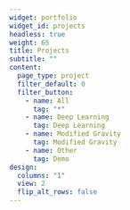 ```yaml
---
widget: portfolio
widget_id: projects
headless: true
weight: 65
title: Projects
subtitle: ""
content:
  page_type: project
  filter_default: 0
  filter_button:
    - name: All
      tag: "*"
    - name: Deep Learning
      tag: Deep Learning
    - name: Modified Gravity
      tag: Modified Gravity
    - name: Other
      tag: Demo
design:
  columns: "1"
  view: 2
  flip_alt_rows: false
---
```

